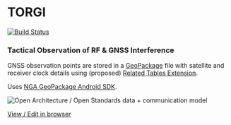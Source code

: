 # TORGI

[![Build Status](https://travis-ci.org/sofwerx/TORGI.svg?branch=master)](https://travis-ci.org/sofwerx/TORGI)

### Tactical Observation of RF &amp; GNSS Interference

GNSS observation points are stored in a [GeoPackage](http://www.geopackage.org/) file with
satellite and receiver clock details using (proposed)
[Related Tables Extension](https://github.com/opengeospatial/geopackage-related-tables/wiki/Getting-Started).

Uses [NGA GeoPackage Android SDK](https://ngageoint.github.io/geopackage-android/).

![Open Architecture / Open Standards data + communication model](docs/AMOpenArchitecture.png)

[View / Edit in browser](https://www.draw.io/?url=https%3A%2F%2Fgithub.com%2Fsofwerx%2FTORGI%2Fraw%2Fmaster%2Fdocs%2FAMOpenArchitecture.png%3Ft%3D0)
